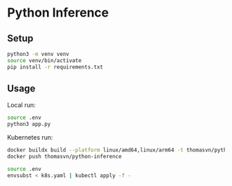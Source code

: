 # Python Inference

## Setup

```sh
python3 -m venv venv
source venv/bin/activate
pip install -r requirements.txt
```

## Usage

Local run:

```sh
source .env
python3 app.py
```

Kubernetes run:

```sh
docker buildx build --platform linux/amd64,linux/arm64 -t thomasvn/python-inference . --push
docker push thomasvn/python-inference

source .env
envsubst < k8s.yaml | kubectl apply -f -
```

<!--
https://huggingface.co/
https://huggingface.co/docs/transformers/quicktour
https://huggingface.co/mistralai/Mixtral-8x7B-Instruct-v0.1
-->

<!--
aws ec2 describe-volumes --volume-ids <volume-id>
aws ec2 detach-volume --volume-id <volume-id>
-->

<!-- TODO:
- MOST IMPORTANT. Need to be able to quickly iterate on the model. Download model once then save to disk.
- k8s manifest
- Makefile?
- https://hub.docker.com/r/pytorch/pytorch
-->

<!-- DONE: (most recent to least recent)
- Dockerfile
-->
